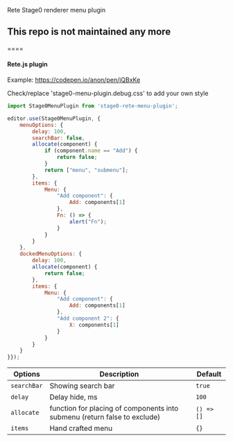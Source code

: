 Rete Stage0 renderer menu plugin

## This repo is not maintained any more

====
#### Rete.js plugin

Example: https://codepen.io/anon/pen/jQBxKe

Check/replace 'stage0-menu-plugin.debug.css' to add your own style

```js
import Stage0MenuPlugin from 'stage0-rete-menu-plugin';

editor.use(Stage0MenuPlugin, {
    menuOptions: {
        delay: 100,
        searchBar: false,
        allocate(component) {
            if (component.name == "Add") {
                return false;
            }
            return ["menu", "submenu"];
        },
        items: {
            Menu: {
                "Add component": {
                    Add: components[1]
                },
                Fn: () => {
                    alert("Fn");
                }
            }
        }
    },
    dockedMenuOptions: {
        delay: 100,
        allocate(component) {
            return false;
        },
        items: {
            Menu: {
                "Add component": {
                    Add: components[1]
                },
                "Add component 2": {
                    X: components[1]
                }
            }
        }
    }
}});

```
| Options | Description | Default |
|-|-|-|
| `searchBar` | Showing search bar | `true`
| `delay` | Delay hide, ms | `100`
| `allocate` | function for placing of components into submenu (return false to exclude) | `() => []`
| `items` | Hand crafted menu | `{}`
